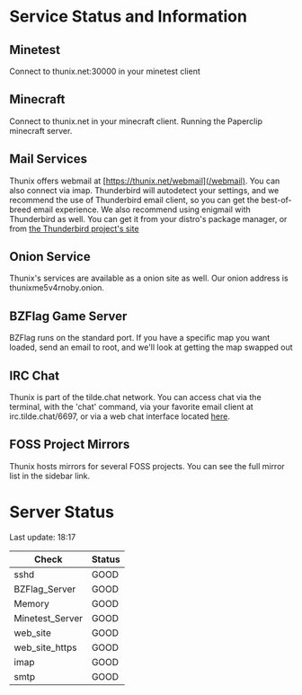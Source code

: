 # Service Status and Information

## Minetest

Connect to thunix.net:30000 in your minetest client

## Minecraft

Connect to thunix.net in your minecraft client. Running the Paperclip
minecraft server.

## Mail Services

Thunix offers webmail at [https://thunix.net/webmail](/webmail). You can
also connect via imap. Thunderbird will autodetect your settings, and we
recommend the use of Thunderbird email client, so you can get the
best-of-breed email experience. We also recommend using enigmail with
Thunderbird as well. You can get it from your distro's package manager,
or from [the Thunderbird project's site](https://www.thunderbird.net/)

## Onion Service

Thunix's services are available as a onion site as well. Our onion
address is thunixme5v4rnoby.onion.

## BZFlag Game Server

BZFlag runs on the standard port. If you have a specific map you want
loaded, send an email to root, and we'll look at getting the map swapped
out

## IRC Chat

Thunix is part of the tilde.chat network. You can access chat via the
terminal, with the 'chat' command, via your favorite email client at
irc.tilde.chat/6697, or via a web chat interface located [here]().

## FOSS Project Mirrors

Thunix hosts mirrors for several FOSS projects. You can see the full
mirror list in the sidebar link.


# Server Status

Last update: 18:17

|      Check  |            Status|
|---|---|
| sshd        |       GOOD|
| BZFlag\_Server    | GOOD|
|  Memory           |  GOOD|
|  Minetest\_Server |  GOOD|
|  web\_site        |  GOOD|
|  web\_site\_https|   GOOD|
|  imap           |    GOOD|
| smtp           |    GOOD|

